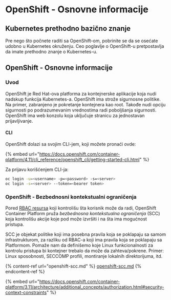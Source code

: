 # OpenShift - Osnovne informacije

## Kubernetes prethodno b**azično znanje** <a href="#a94e" id="a94e"></a>

Pre nego što počnete raditi sa OpenShift-om, pobrinite se da se osećate udobno u Kubernetes okruženju. Ceo poglavlje o OpenShift-u pretpostavlja da imate prethodno znanje o Kubernetes-u.

## OpenShift - Osnovne informacije

### Uvod

OpenShift je Red Hat-ova platforma za kontejnerske aplikacije koja nudi nadskup funkcija Kubernetes-a. OpenShift ima strože sigurnosne politike. Na primer, zabranjeno je pokretanje kontejnera kao root. Takođe nudi opciju sigurnosti po podrazumevanim vrednostima radi poboljšanja sigurnosti. OpenShift ima web konzolu koja uključuje stranicu za jednostavan prijavljivanje.

#### CLI

OpenShift dolazi sa svojim CLI-jem, koji možete pronaći ovde:

{% embed url="https://docs.openshift.com/container-platform/4.11/cli_reference/openshift_cli/getting-started-cli.html" %}

Za prijavu korišćenjem CLI-ja:
```bash
oc login -u=<username> -p=<password> -s=<server>
oc login -s=<server> --token=<bearer token>
```
### **OpenShift - Bezbednosni kontekstualni ograničenja** <a href="#a94e" id="a94e"></a>

Pored [RBAC resursa](https://docs.openshift.com/container-platform/3.11/architecture/additional\_concepts/authorization.html#architecture-additional-concepts-authorization) koji kontrolišu šta korisnik može da radi, OpenShift Container Platform pruža _bezbednosna kontekstualna ograničenja_ (SCC) koja kontrolišu akcije koje pod može izvršiti i na šta ima mogućnost pristupa.

SCC je objekat politike koji ima posebna pravila koja se poklapaju sa samom infrastrukturom, za razliku od RBAC-a koji ima pravila koja se poklapaju sa Platformom. Pomaže nam da definišemo koje Linux funkcionalnosti za kontrolu pristupa bi kontejner trebalo da može da zahteva/pokrene. Primer: Linux sposobnosti, SECCOMP profili, montiranje lokalnih direktorijuma, itd.

{% content-ref url="openshift-scc.md" %}
[openshift-scc.md](openshift-scc.md)
{% endcontent-ref %}

{% embed url="https://docs.openshift.com/container-platform/3.11/architecture/additional_concepts/authorization.html#security-context-constraints" %}
